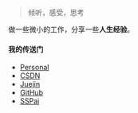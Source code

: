 > 倾听，感受，思考

做一些微小的工作，分享一些**人生经验**。

#### 我的传送门

- [Personal](https://ysy950803.top)
- [CSDN](https://blog.csdn.net/ysy950803)
- [Juejin](https://juejin.im/user/587348ff8d6d8100589967ab/posts)
- [GitHub](https://github.com/ysy950803)
- [SSPai](https://sspai.com/u/ysy950803)
